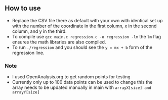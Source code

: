 ## How to use
- Replace the CSV file there as default with your own with identical set up with the number of the coordinate in the first column, x in the second column, and y in the third.
- To compile use `gcc main.c regression.c -o regression -lm` the `lm` flag ensures the math libraries are also compiled.
- To run `./regression` and you should see the `y = mx + b` form of the regression line. 

### Note
- I used OpenAnalysis.org to get random points for testing
- Currently only up to 100 data points can be used to change this the array needs to be updated manually in main with `arrayX[size] and arrayY[size]`
